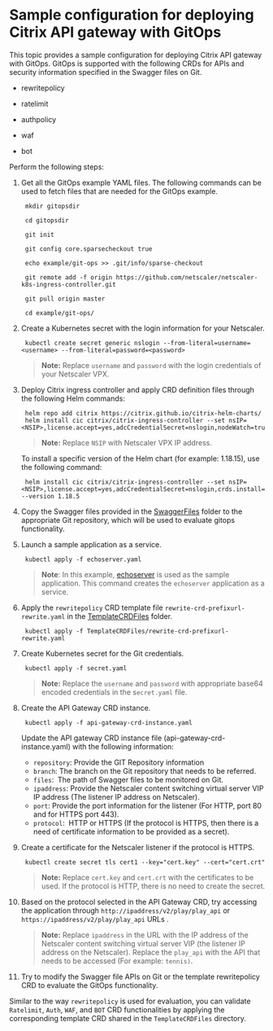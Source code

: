 # Sample configuration for deploying Citrix API gateway with GitOps

This topic provides a sample configuration for deploying Citrix API gateway with GitOps. GitOps is supported with the following CRDs for APIs and security information specified in the Swagger files on Git.

 - rewritepolicy

 - ratelimit

 - authpolicy

 - waf

 - bot

Perform the following steps:

1. Get all the GitOps example YAML files. The following commands can be used to fetch files that are needed for the GitOps example.

        mkdir gitopsdir

        cd gitopsdir

        git init

        git config core.sparsecheckout true

        echo example/git-ops >> .git/info/sparse-checkout

        git remote add -f origin https://github.com/netscaler/netscaler-k8s-ingress-controller.git

        git pull origin master

        cd example/git-ops/

 
1. Create a Kubernetes secret with the login information for your Netscaler.

        kubectl create secret generic nslogin --from-literal=username=<username> --from-literal=password=<password>

   >**Note:**
   >Replace `username` and `password` with the login credentials of your Netscaler VPX.

1. Deploy Citrix ingress controller and apply CRD definition files through the following Helm commands:

        helm repo add citrix https://citrix.github.io/citrix-helm-charts/
        helm install cic citrix/citrix-ingress-controller --set nsIP=<NSIP>,license.accept=yes,adcCredentialSecret=nslogin,nodeWatch=true,crds.install=true
    
    >**Note:**
    >Replace `NSIP` with Netscaler VPX IP address.

     To install a specific version of the Helm chart (for example: 1.18.15), use the following command:
     
        helm install cic citrix/citrix-ingress-controller --set nsIP=<NSIP>,license.accept=yes,adcCredentialSecret=nslogin,crds.install=true --version 1.18.5

1. Copy the Swagger files provided in the [SwaggerFiles](./SwaggerFiles) folder to the appropriate Git repository, which will be used to evaluate gitops functionality.

1. Launch a sample application as a service.

        kubectl apply -f echoserver.yaml 


   >**Note**: In this example, [echoserver](./echoserver.yaml) is used as the sample application. This command creates the `echoserver` application as a service.

1. Apply the `rewritepolicy` CRD template file `rewrite-crd-prefixurl-rewrite.yaml` in the [TemplateCRDFiles](./TemplateCRDFiles) folder.

        kubectl apply -f TemplateCRDFiles/rewrite-crd-prefixurl-rewrite.yaml

1. Create Kubernetes secret for the Git credentials.

        kubectl apply -f secret.yaml
     >**Note:**
     >Replace the `username` and `password` with appropriate base64 encoded credentials in the s`ecret.yaml` file.

1. Create the API Gateway CRD instance.

        kubectl apply -f api-gateway-crd-instance.yaml

   Update the API gateway CRD instance file (api-gateway-crd-instance.yaml) with the following information:

   - `repository`: Provide the GIT Repository information
   - `branch`: The branch on the Git repository that needs to be referred.
   - `files`:  The path of Swagger files to be monitored on Git.
   - `ipaddress`: Provide the Netscaler content switching virtual server VIP IP address (The listener IP address on Netscaler).
   - `port`: Provide the port information for the listener (For HTTP, port 80 and for HTTPS port 443).
   - `protocol`:  HTTP or HTTPS (If the protocol is HTTPS, then there is a need of certificate information to be provided as a secret).

1. Create a certificate for the Netscaler listener if the protocol is HTTPS.

        kubectl create secret tls cert1 --key="cert.key" --cert="cert.crt"

   >**Note:**
   Replace `cert.key` and `cert.crt`  with the certificates to be used. If the protocol is HTTP, there is no need to create the secret.

1. Based on the protocol selected in the API Gateway CRD, try accessing the application through `http://ipaddress/v2/play/play_api` or `https://ipaddress/v2/play/play_api` URLs .

   >**Note:**
   Replace `ipaddress` in the URL with the IP address of the Netscaler content switching virtual server VIP (the listener IP address on the Netscaler). Replace the `play_api` with the API that needs to be accessed (For example: `tennis)`.

1. Try to modify the Swagger file APIs on Git or the template rewritepolicy CRD to evaluate the GitOps functionality.

Similar to the way `rewritepolicy` is used for evaluation, you can validate `Ratelimit`, `Auth`, `WAF`, and `BOT` CRD functionalities by applying the corresponding template CRD shared in the `TemplateCRDFiles` directory.
